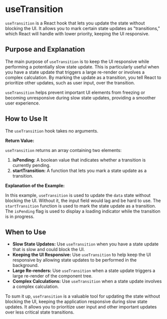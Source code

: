 # useTransition

`useTransition` is a React hook that lets you update the state without blocking the UI. It allows you to mark certain state updates as "transitions," which React will handle with lower priority, keeping the UI responsive.

## Purpose and Explanation

The main purpose of `useTransition` is to keep the UI responsive while performing a potentially slow state update. This is particularly useful when you have a state update that triggers a large re-render or involves a complex calculation. By marking the update as a transition, you tell React to prioritize other updates, such as user input, over the transition.

`useTransition` helps prevent important UI elements from freezing or becoming unresponsive during slow state updates, providing a smoother user experience.

## How to Use It

The `useTransition` hook takes no arguments.

**Return Value:**

`useTransition` returns an array containing two elements:

1.  **isPending:** A boolean value that indicates whether a transition is currently pending.
2.  **startTransition:** A function that lets you mark a state update as a transition.


**Explanation of the Example:**

In this example, `useTransition` is used to update the `data` state without blocking the UI. Without it, the input field would lag and be hard to use. The `startTransition` function is used to mark the state update as a transition. The `isPending` flag is used to display a loading indicator while the transition is in progress.

## When to Use

*   **Slow State Updates:** Use `useTransition` when you have a state update that is slow and could block the UI.
*   **Keeping the UI Responsive:** Use `useTransition` to help keep the UI responsive by allowing state updates to be performed in the background.
*   **Large Re-renders:** Use `useTransition` when a state update triggers a large re-render of the component tree.
*   **Complex Calculations:** Use `useTransition` when a state update involves a complex calculation.

To sum it up, `useTransition` is a valuable tool for updating the state without blocking the UI, keeping the application responsive during slow state updates. It allows you to prioritize user input and other important updates over less critical state transitions.
